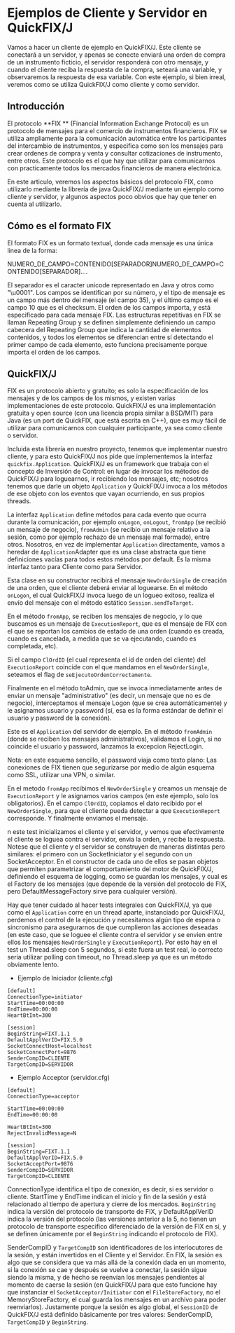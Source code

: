 # Ejemplos de Cliente y Servidor en QuickFIX/J

Vamos a hacer un cliente de ejemplo en QuickFIX/J. Este cliente se conectará a un servidor, y apenas se conecte enviará una orden de compra de un instrumento ficticio, el servidor responderá con otro mensaje, y cuando el cliente reciba la respuesta de la compra, seteará una variable, y observaremos la respuesta de esa variable. Con este ejemplo, si bien irreal, veremos como se utiliza QuickFIX/J como cliente y como servidor.

## Introducción

El protocolo **FIX ** (Financial Information Exchange Protocol) es un protocolo de mensajes para el comercio de instrumentos financieros. FIX se utiliza ampliamente para la comunicación automática entre los participantes del intercambio de instrumentos, y especifica como son los mensajes para crear ordenes de compra y venta y consultar cotizaciones de instrumento, entre otros. Este protocolo es el que hay que utilizar para comunicarnos con practicamente todos los mercados financieros de manera electrónica.

En este articulo, veremos los aspectos básicos del protocolo FIX, como utilizarlo mediante la librería de java QuickFIX/J mediante un ejemplo como cliente y servidor, y algunos aspectos poco obvios que hay que tener en cuenta al utilizarlo.

## Cómo es el formato FIX

El formato FIX es un formato textual, donde cada mensaje es una única linea de la forma:

NUMERO_DE_CAMPO=CONTENIDO[SEPARADOR]NUMERO_DE_CAMPO=CONTENIDO[SEPARADOR]....

El separador es el caracter unicode representado en Java y otros como "\u0001". Los campos se identifican por su número, y el tipo de mensaje es un campo más dentro del mensaje (el campo 35), y el último campo es el campo 10 que es el checksum. El orden de los campos importa, y está especificado para cada mensaje FIX. Las estructuras repetitivas en FIX se llaman Repeating Group y se definen simplemente definiendo un campo cabecera del Repeating Group que indica la cantidad de elementos contenidos, y todos los elementos se diferencian entre sí detectando el primer campo de cada elemento, esto funciona precisamente porque importa el orden de los campos.


## QuickFIX/J

FIX es un protocolo abierto y gratuito; es solo la especificación de los mensajes y de los campos de los mismos, y existen varias implementaciones de este protocolo. QuickFIX/J es una implementación gratuita y open source (con una licencia propia similar a BSD/MIT) para Java (es un port de QuickFIX, que está escrita en C++), que es muy fácil de utilizar para comunicarnos con cualquier participante, ya sea como cliente o servidor.

Incluida esta librería en nuestro proyecto, tenemos que implementar nuestro cliente, y para esto QuickFIX/J nos pide que implementemos la interfaz `quickfix.Application`. QuickFIX/J es un framework que trabaja con el concepto de Inversión de Control: en lugar de invocar los métodos de QuickFIX/J para loguearnos, ir recibiendo los mensajes, etc; nosotros tenemos que darle un objeto `Application` y QuickFIX/J invoca a los métodos de ese objeto con los eventos que vayan ocurriendo, en sus propios threads.

La interfaz `Application` define métodos para cada evento que ocurra durante la comunicación, por ejemplo `onLogon`, `onLogout`, `fromApp` (se recibió un mensaje de negocio), `fromAdmin` (se recibio un mensaje relativo a la sesión, como por ejemplo rechazo de un mensaje mal formado), entre otros. Nosotros, en vez de implementar `Application` directamente, vamos a heredar de `Application`Adapter que es una clase abstracta que tiene definiciones vacías para todos estos métodos por default. Es la misma interfaz tanto para Cliente como para Servidor.

Esta clase en su constructor recibirá el mensaje `NewOrderSingle` de creación de una orden, que el cliente deberá enviar al loguearse. En el método `onLogon`, el cual QuickFIX/J invoca luego de un logueo exitoso, realiza el envío del mensaje con el método estático `Session.sendToTarget`.

En el método `fromApp`, se reciben los mensajes de negocio, y lo que buscamos es un mensaje de `ExecutionReport`, que es el mensaje de FIX con el que se reportan los cambios de estado de una orden (cuando es creada, cuando es cancelada, a medida que se va ejecutando, cuando es completada, etc).

Si el campo `ClOrdID` (el cual representa el id de orden del cliente) del `ExecutionReport` coincide con el que mandamos en el `NewOrderSingle`, seteamos el flag de `seEjecutoOrdenCorrectamente`.

Finalmente en el método toAdmin, que se invoca inmediatamente antes de enviar un mensaje "administrativo" (es decir, un mensaje que no es de negocio), interceptamos el mensaje Logon (que se crea automáticamente) y le asignamos usuario y password (sí, esa es la forma estándar de definir el usuario y password de la conexión).


Este es el `Application` del servidor de ejemplo. En el método `fromAdmin` (donde se reciben los mensajes administrativos), validamos el Login, si no coincide el usuario y password, lanzamos la excepcion RejectLogin.

Nota: en este esquema sencillo, el password viaja como texto plano: Las conexiones de FIX tienen que segurizarse por medio de algún esquema como SSL, utilizar una VPN, o similar.

En el metodo `fromApp` recibimos el `NewOrderSingle` y creamos un mensaje de `ExecutionReport` y le asignamos varios campos (en este ejemplo, solo los obligatorios). En el campo `ClOrdID`, copiamos el dato recibido por el `NewOrderSingle`, para que el cliente pueda detectar a que `ExecutionReport` corresponde. Y finalmente enviamos el mensaje.

n este test inicializamos el cliente y el servidor, y vemos que efectivamente el cliente se loguea contra el servidor, envia la orden, y recibe la respuesta. Notese que el cliente y el servidor se construyen de maneras distintas pero similares: el primero con un SocketIniciator y el segundo con un SocketAcceptor. En el constructor de cada uno de ellos se pasan objetos que permiten parametrizar el comportamiento del motor de QuickFIX/J, definiendo el esquema de logging, como se guardan los mensajes, y cual es el Factory de los mensajes (que depende de la versión del protocolo de FIX, pero DefaultMessageFactory sirve para cualquier versión).

Hay que tener cuidado al hacer tests integrales con QuickFIX/J, ya que como el `Application` corre en un thread aparte, instanciado por QuickFIX/J, perdemos el control de la ejecución y necesitamos algún tipo de espera o sincronismo para asegurarnos de que cumplieron las acciones deseadas (en este caso, que se loguee el cliente contra el servidor y se envien entre ellos los mensajes `NewOrderSingle` y `ExecutionReport`). Por esto hay en el test un Thread.sleep con 5 segundos, si este fuera un test real, lo correcto sería utilizar polling con timeout, no Thread.sleep ya que es un método obviamente lento.

+ Ejemplo de Iniciador (cliente.cfg)

```
[default]
ConnectionType=initiator
StartTime=00:00:00
EndTime=00:00:00
HeartBtInt=300

[session]
BeginString=FIXT.1.1
DefaultApplVerID=FIX.5.0
SocketConnectHost=localhost
SocketConnectPort=9876
SenderCompID=CLIENTE
TargetCompID=SERVIDOR
```

+ Ejemplo Acceptor (servidor.cfg)

```
[default]
ConnectionType=acceptor

StartTime=00:00:00
EndTime=00:00:00

HeartBtInt=300
RejectInvalidMessage=N

[session]
BeginString=FIXT.1.1
DefaultApplVerID=FIX.5.0
SocketAcceptPort=9876
SenderCompID=SERVIDOR
TargetCompID=CLIENTE
```

ConnectionType identifica el tipo de conexión, es decir, si es servidor o cliente. StartTime y EndTime indican el inicio y fin de la sesión y está relacionado al tiempo de apertura y cierre de los mercados. `BeginString` indica la versión del protocolo de transporte de FIX, y DefaultApplVerID indica la versión del protocolo (las versiones anterior a la 5, no tienen un protocolo de transporte especifico diferenciado de la versión de FIX en sí, y se definen únicamente por el `BeginString` indicando el protocolo de FIX).

SenderCompID y `TargetCompID` son identificadores de los interlocutores de la sesión, y están invertidos en el Cliente y el Servidor. En FIX, la sesión es algo que se considera que va más allá de la conexión dada en un momento, si la conexión se cae y después se vuelve a conectar, la sesión sigue siendo la misma, y de hecho se reenvían los mensajes pendientes al momento de caerse la sesión (en QuickFIX/J para que esto funcione hay que instanciar el `SocketAcceptor/Initiator` con el `FileStoreFactory`, no el MemoryStoreFactory, el cual guarda los mensajes en un archivo para poder reenviarlos). Justamente porque la sesión es algo global, el `SessionID` de QuickFIX/J está definido básicamente por tres valores: SenderCompID, `TargetCompID` y `BeginString`.




